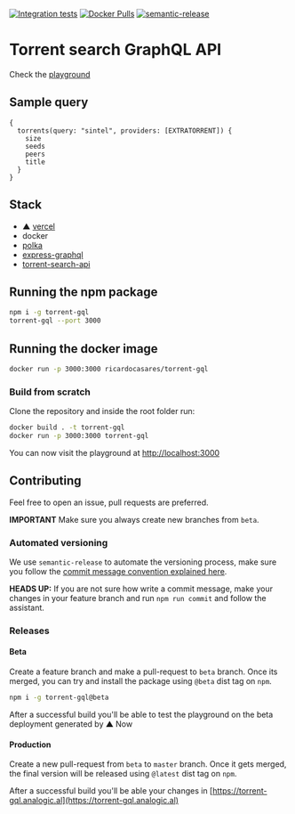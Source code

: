[![Integration tests](https://github.com/ricardocasares/torrent-gql/actions/workflows/integration.yml/badge.svg)](https://github.com/ricardocasares/torrent-gql/actions/workflows/integration.yml)
[![Docker Pulls](https://img.shields.io/docker/pulls/ricardocasares/torrent-gql.svg)](https://hub.docker.com/r/ricardocasares/torrent-gql)
[![semantic-release](https://img.shields.io/badge/%20%20%F0%9F%93%A6%F0%9F%9A%80-semantic--release-e10079.svg)](https://github.com/semantic-release/semantic-release)

# Torrent search GraphQL API

Check the [playground](https://tgql.analogic.al)

## Sample query

```gql
{
  torrents(query: "sintel", providers: [EXTRATORRENT]) {
    size
    seeds
    peers
    title
  }
}
```

## Stack

- ▲ [vercel](https://vercel.com)
- docker
- [polka](https://github.com/lukeed/polka)
- [express-graphql](https://github.com/graphql/express-graphql)
- [torrent-search-api](https://github.com/JimmyLaurent/torrent-search-api)

## Running the npm package

```bash
npm i -g torrent-gql
torrent-gql --port 3000
```

## Running the docker image

```bash
docker run -p 3000:3000 ricardocasares/torrent-gql
```

### Build from scratch

Clone the repository and inside the root folder run:

```bash
docker build . -t torrent-gql
docker run -p 3000:3000 torrent-gql
```

You can now visit the playground at [http://localhost:3000](http://localhost:3000)

## Contributing

Feel free to open an issue, pull requests are preferred.

**IMPORTANT** Make sure you always create new branches from `beta`.

### Automated versioning

We use `semantic-release` to automate the versioning process, make sure you follow the [commit message convention explained here](https://github.com/semantic-release/semantic-release#commit-message-format).

**HEADS UP:** If you are not sure how write a commit message, make your changes in your feature branch and run `npm run commit` and follow the assistant.

### Releases

#### Beta

Create a feature branch and make a pull-request to `beta` branch.
Once its merged, you can try and install the package using `@beta` dist tag on `npm`.

```bash
npm i -g torrent-gql@beta
```

After a successful build you'll be able to test the playground on the beta deployment generated by ▲ Now

#### Production

Create a new pull-request from `beta` to `master` branch.
Once it gets merged, the final version will be released using `@latest` dist tag on `npm`.

After a successful build you'll be able your changes in [https://torrent-gql.analogic.al](https://torrent-gql.analogic.al)
